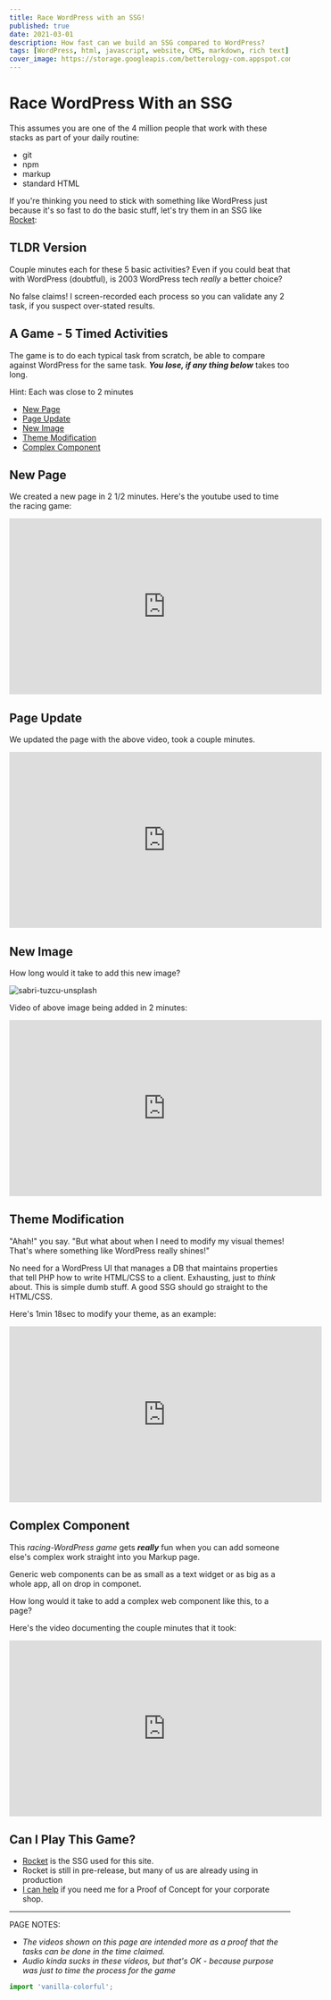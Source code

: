 ```yaml
---
title: Race WordPress with an SSG!
published: true
date: 2021-03-01
description: How fast can we build an SSG compared to WordPress?
tags: [WordPress, html, javascript, website, CMS, markdown, rich text]
cover_image: https://storage.googleapis.com/betterology-com.appspot.com/images/landscape/500/bulksplash-frediegb-Oi1Zp6d_fpo.jpg
---
```


# Race WordPress With an SSG

This assumes you are one of the 4 million people that work with these stacks as part of your daily routine:

- git
- npm
- markup
- standard HTML

If you're thinking you need to stick with something like WordPress just because it's so fast to do the basic stuff, let's try them in an SSG like [Rocket](https://rocket.modern-web.dev/):

## TLDR Version

Couple minutes each for these 5 basic activities? Even if you could beat that with WordPress (doubtful), is 2003 WordPress tech _really_ a better choice?

No false claims! I screen-recorded each process so you can validate any 2 task, if you suspect over-stated results.

## A Game - 5 Timed Activities

The game is to do each typical task from scratch, be able to compare against WordPress for the same task. _**You lose, if any thing below**_ takes too long.

Hint: Each was close to 2 minutes

- [New Page](/blog/raceWordPress/#new-page)
- [Page Update](/blog/raceWordPress/#page-update)
- [New Image](/blog/raceWordPress/#new-image)
- [Theme Modification](/blog/raceWordPress/#theme-modification)
- [Complex Component](/blog/raceWordPress/#complex-component)

## New Page

We created a new page in 2 1/2 minutes. Here's the youtube used to time the racing game:

<iframe width="560" height="315" src="https://www.youtube.com/embed/RcbsUGcifIM" frameborder="0" allow="accelerometer; autoplay; clipboard-write; encrypted-media; gyroscope; picture-in-picture" allowfullscreen></iframe>

## Page Update

We updated the page with the above video, took a couple minutes.

<iframe width="560" height="315" src="https://www.youtube.com/embed/zPCRt7upWB0" frameborder="0" allow="accelerometer; autoplay; clipboard-write; encrypted-media; gyroscope; picture-in-picture" allowfullscreen></iframe>

## New Image

How long would it take to add this new image?

<img class="bordered" src="https://storage.googleapis.com/betterology-com.appspot.com/webappwriter/img/sabri-tuzcu-unsplash.jpg" alt="sabri-tuzcu-unsplash" />

Video of above image being added in 2 minutes:

<iframe width="560" height="315" src="https://www.youtube.com/embed/A77Rh0urR9s" frameborder="0" allow="accelerometer; autoplay; clipboard-write; encrypted-media; gyroscope; picture-in-picture" allowfullscreen></iframe>

## Theme Modification

"Ahah!" you say. "But what about when I need to modify my visual themes! That's where something like WordPress really shines!"

No need for a WordPress UI that manages a DB that maintains properties that tell PHP how to write HTML/CSS to a client. Exhausting, just to _think_ about. This is simple dumb stuff. A good SSG should go straight to the HTML/CSS.

Here's 1min 18sec to modify your theme, as an example:

<iframe width="560" height="315" src="https://www.youtube.com/embed/RutVwezeVZs" frameborder="0" allow="accelerometer; autoplay; clipboard-write; encrypted-media; gyroscope; picture-in-picture" allowfullscreen></iframe>

## Complex Component

This _racing-WordPress game_ gets _**really**_ fun when you can add someone else's complex work straight into you Markup page.

Generic web components can be as small as a text widget or as big as a whole app, all on drop in componet. 

How long would it take to add a complex web component like this, to a page?

<hex-color-picker color="#1e88e5"></hex-color-picker>

Here's the video documenting the couple minutes that it took:

<iframe width="560" height="315" src="https://www.youtube.com/embed/GsR2xhG9w8I" frameborder="0" allow="accelerometer; autoplay; clipboard-write; encrypted-media; gyroscope; picture-in-picture" allowfullscreen></iframe>

## Can I Play This Game?

- [Rocket](https://rocket.modern-web.dev/) is the SSG used for this site.
- Rocket is still in pre-release, but many of us are already using in production
- [I can help](/blog/needHelp/) if you need me for a Proof of Concept for your corporate shop.

<hr>

PAGE NOTES: 

- _The videos shown on this page are intended more as a proof that the tasks can be done in the time claimed._
- _Audio kinda sucks in these videos, but that's OK - because purpose was just to time the process for the game_

```js script
import 'vanilla-colorful';
```